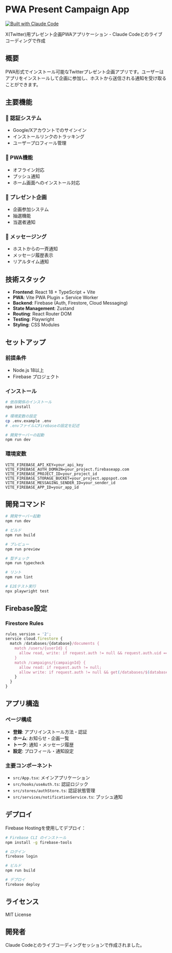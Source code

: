 # PWA Present Campaign App

[![Built with Claude Code](https://img.shields.io/badge/Built%20with-Claude%20Code-blue)](https://claude.ai)

X(Twitter)用プレゼント企画PWAアプリケーション - Claude Codeとのライブコーディングで作成

## 概要

PWA形式でインストール可能なTwitterプレゼント企画アプリです。ユーザーはアプリをインストールして企画に参加し、ホストから送信される通知を受け取ることができます。

## 主要機能

### 🔐 認証システム
- Google/Xアカウントでのサインイン
- インストールリンクのトラッキング
- ユーザープロフィール管理

### 📱 PWA機能
- オフライン対応
- プッシュ通知
- ホーム画面へのインストール対応

### 🎁 プレゼント企画
- 企画参加システム
- 抽選機能
- 当選者通知

### 💬 メッセージング
- ホストからの一斉通知
- メッセージ履歴表示
- リアルタイム通知

## 技術スタック

- **Frontend**: React 18 + TypeScript + Vite
- **PWA**: Vite PWA Plugin + Service Worker
- **Backend**: Firebase (Auth, Firestore, Cloud Messaging)
- **State Management**: Zustand
- **Routing**: React Router DOM
- **Testing**: Playwright
- **Styling**: CSS Modules

## セットアップ

### 前提条件
- Node.js 18以上
- Firebase プロジェクト

### インストール

```bash
# 依存関係のインストール
npm install

# 環境変数の設定
cp .env.example .env
# .envファイルにFirebaseの設定を記述

# 開発サーバーの起動
npm run dev
```

### 環境変数

```env
VITE_FIREBASE_API_KEY=your_api_key
VITE_FIREBASE_AUTH_DOMAIN=your_project.firebaseapp.com
VITE_FIREBASE_PROJECT_ID=your_project_id
VITE_FIREBASE_STORAGE_BUCKET=your_project.appspot.com
VITE_FIREBASE_MESSAGING_SENDER_ID=your_sender_id
VITE_FIREBASE_APP_ID=your_app_id
```

## 開発コマンド

```bash
# 開発サーバー起動
npm run dev

# ビルド
npm run build

# プレビュー
npm run preview

# 型チェック
npm run typecheck

# リント
npm run lint

# E2Eテスト実行
npx playwright test
```

## Firebase設定

### Firestore Rules
```javascript
rules_version = '2';
service cloud.firestore {
  match /databases/{database}/documents {
    match /users/{userId} {
      allow read, write: if request.auth != null && request.auth.uid == userId;
    }
    match /campaigns/{campaignId} {
      allow read: if request.auth != null;
      allow write: if request.auth != null && get(/databases/$(database)/documents/users/$(request.auth.uid)).data.isHost == true;
    }
  }
}
```

## アプリ構造

### ページ構成
- **登録**: アプリインストール方法・認証
- **ホーム**: お知らせ・企画一覧
- **トーク**: 通知・メッセージ履歴
- **設定**: プロフィール・通知設定

### 主要コンポーネント
- `src/App.tsx`: メインアプリケーション
- `src/hooks/useAuth.ts`: 認証ロジック
- `src/stores/authStore.ts`: 認証状態管理
- `src/services/notificationService.ts`: プッシュ通知

## デプロイ

Firebase Hostingを使用してデプロイ：

```bash
# Firebase CLI のインストール
npm install -g firebase-tools

# ログイン
firebase login

# ビルド
npm run build

# デプロイ
firebase deploy
```

## ライセンス

MIT License

## 開発者

Claude Codeとのライブコーディングセッションで作成されました。
